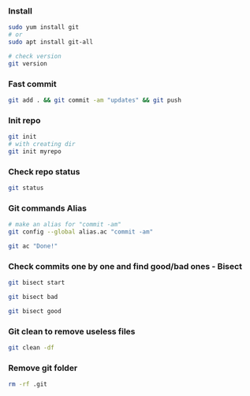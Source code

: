 ### Install

```bash
sudo yum install git
# or
sudo apt install git-all

# check version
git version
```

### Fast commit

```bash
git add . && git commit -am "updates" && git push 
```

### Init repo

```bash
git init
# with creating dir
git init myrepo
```

### Check repo status

```bash
git status
```

### Git commands Alias

```bash
# make an alias for "commit -am"
git config --global alias.ac "commit -am"

git ac "Done!"
```

### Check commits one by one and find good/bad ones - Bisect

```bash
git bisect start

git bisect bad

git bisect good
```

### Git clean to remove useless files

```bash
git clean -df
```

### Remove git folder

```bash
rm -rf .git
```

